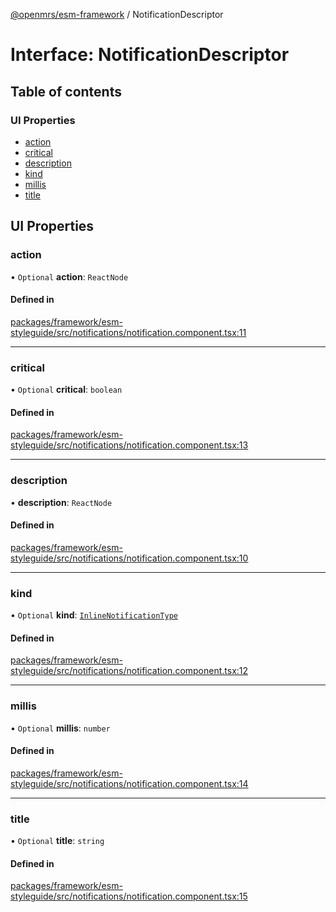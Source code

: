 [@openmrs/esm-framework](../API.md) / NotificationDescriptor

# Interface: NotificationDescriptor

## Table of contents

### UI Properties

- [action](NotificationDescriptor.md#action)
- [critical](NotificationDescriptor.md#critical)
- [description](NotificationDescriptor.md#description)
- [kind](NotificationDescriptor.md#kind)
- [millis](NotificationDescriptor.md#millis)
- [title](NotificationDescriptor.md#title)

## UI Properties

### action

• `Optional` **action**: `ReactNode`

#### Defined in

[packages/framework/esm-styleguide/src/notifications/notification.component.tsx:11](https://github.com/its-kios09/openmrs-esm-core/blob/main/packages/framework/esm-styleguide/src/notifications/notification.component.tsx#L11)

___

### critical

• `Optional` **critical**: `boolean`

#### Defined in

[packages/framework/esm-styleguide/src/notifications/notification.component.tsx:13](https://github.com/its-kios09/openmrs-esm-core/blob/main/packages/framework/esm-styleguide/src/notifications/notification.component.tsx#L13)

___

### description

• **description**: `ReactNode`

#### Defined in

[packages/framework/esm-styleguide/src/notifications/notification.component.tsx:10](https://github.com/its-kios09/openmrs-esm-core/blob/main/packages/framework/esm-styleguide/src/notifications/notification.component.tsx#L10)

___

### kind

• `Optional` **kind**: [`InlineNotificationType`](../API.md#inlinenotificationtype)

#### Defined in

[packages/framework/esm-styleguide/src/notifications/notification.component.tsx:12](https://github.com/its-kios09/openmrs-esm-core/blob/main/packages/framework/esm-styleguide/src/notifications/notification.component.tsx#L12)

___

### millis

• `Optional` **millis**: `number`

#### Defined in

[packages/framework/esm-styleguide/src/notifications/notification.component.tsx:14](https://github.com/its-kios09/openmrs-esm-core/blob/main/packages/framework/esm-styleguide/src/notifications/notification.component.tsx#L14)

___

### title

• `Optional` **title**: `string`

#### Defined in

[packages/framework/esm-styleguide/src/notifications/notification.component.tsx:15](https://github.com/its-kios09/openmrs-esm-core/blob/main/packages/framework/esm-styleguide/src/notifications/notification.component.tsx#L15)
